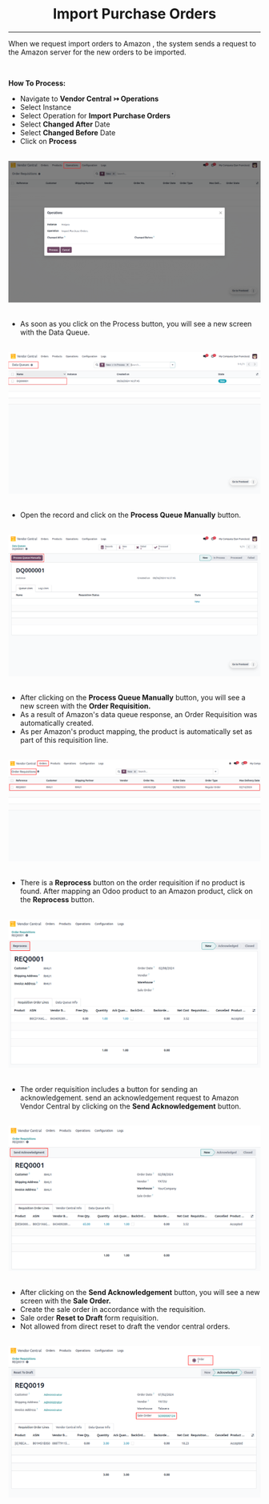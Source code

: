 <h1 align="center"><strong>  Import Purchase Orders </strong></h1>

<hr>

When we request import orders to Amazon , the system sends a request to the Amazon server for the new orders to be imported.

<br/>

**How To Process:**

* Navigate to **Vendor Central ↣ Operations**
* Select Instance
* Select Operation for **Import Purchase Orders**
* Select **Changed After** Date
* Select **Changed Before** Date
* Click on **Process**

<br/>

<div align="center">
  <img src="./images/VC-9.png" alt="">
</div>

<br/>

* As soon as you click on the Process button, you will see a new screen with the Data Queue.

<br/>

<div align="center">
  <img src="./images/VC-10.png" alt="">
</div>

<br/>

* Open the record and click on the **Process Queue Manually** button.

<br/>

<div align="center">
  <img src="./images/VC-11.png" alt="">
</div>

<br/>

* After clicking on the **Process Queue Manually** button, you will see a new screen with the **Order Requisition.**
* As a result of Amazon's data queue response, an Order Requisition was automatically created.
* As per Amazon's product mapping, the product is automatically set as part of this requisition line.

<br/>

<div align="center">
  <img src="./images/VC-12.png" alt="">
</div>

<br/>

* There is a **Reprocess** button on the order requisition if no product is found. After mapping an Odoo product to an Amazon product, click on the **Reprocess** button.

<br/>

<div align="center">
  <img src="./images/VC-13.png" alt="">
</div>

<br/>

* The order requisition includes a button for sending an acknowledgement. send an acknowledgement request to Amazon Vendor Central by clicking on the **Send Acknowledgement** button.

<br/>

<div align="center">
  <img src="./images/VC-14.png" alt="">
</div>

<br/>

* After clicking on the **Send Acknowledgement** button, you will see a new screen with the **Sale Order.**
* Create the sale order in accordance with the requisition.
* Sale order **Reset to Draft** form requisition. 
* Not allowed from direct reset to draft the vendor central orders.

<br/>

<div align="center">
  <img src="./images/VC-15.png" alt="">
</div>
